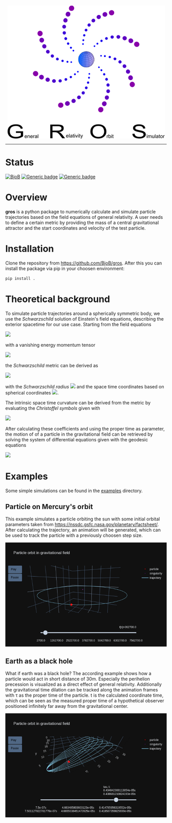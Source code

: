 <p align="center">
  <img src="doc/gros_logo.png">
</p>

-----------------

# Status

<!--[![BjoB](https://circleci.com/gh/BjoB/gros.svg?style=shield)](https://circleci.com/gh/BjoB/gros)-->
<!--[![PyPI Latest Release](https://img.shields.io/pypi/v/gros.svg)](https://pypi.org/project/gros/)-->
[![BjoB](https://img.shields.io/circleci/build/github/BjoB/gros/master.svg?style=flat-square&logo=circleci)](https://circleci.com/gh/BjoB/gros)
[![Generic badge](https://img.shields.io/badge/powered%20by-astropy-blue.svg)](https://img.shields.io/badge/powered--by-astropy-blue)
[![Generic badge](https://img.shields.io/badge/powered%20by-plotly-blue.svg)](https://img.shields.io/badge/powered--by-plotly-blue)

# Overview

**gros** is a python package to numerically calculate and simulate particle trajectories based on the field equations of general relativity. A user needs to define a certain metric by providing the mass of a central gravitational attractor and the start coordinates and velocity of the test particle.

# Installation

Clone the repository from <https://github.com/BjoB/gros>. After this you can install the package via pip in your choosen environment:

```sh
pip install .
```

# Theoretical background

To simulate particle trajectories around a spherically symmetric body, we use the *Schwarzschild* solution of Einstein's field equations, describing the exterior spacetime for our use case. Starting from the field equations 

<img src="https://render.githubusercontent.com/render/math?math=\large R_{\mu\nu}-\frac{1}{2}g_{\mu\nu}R=\frac{8\pi%20G}{c^4}T_{\mu\nu}">

with a vanishing energy momentum tensor 

<img src="https://render.githubusercontent.com/render/math?math=\large T_{\mu\nu}=0">

the *Schwarzschild* metric can be derived as

<img src="https://render.githubusercontent.com/render/math?math=\large ds^2=g_{\mu\nu}dx^\mu dx^\nu=c^2 (1-\frac{r_s}{r})dt^2-\frac{1}{1-r_s/r}dr^2-r^2d\theta^2-r^2sin^2\theta d\phi^2">

with the *Schwarzschild radius* <img src="https://render.githubusercontent.com/render/math?math=r_s=2GM/c^2"> and the space time coordinates based on spherical coordinates <img src="https://render.githubusercontent.com/render/math?math=(x^0,x^1,x^2,x^3) \mapsto (ct, r,\theta, \phi)">.

The intrinsic space time curvature can be derived from the metric by evaluating the *Christoffel symbols* given with

<img src="https://render.githubusercontent.com/render/math?math=\large \Gamma_{\alpha\nu}^{\beta}=\frac{1}{2}g^{\mu\beta}(\partial_{\alpha}g_{\mu\nu}%2B\partial_{\nu}g_{\mu\alpha}-\partial_\mu g_{\alpha\nu})">

After calculating these coefficients and using the proper time as parameter, the motion of of a particle in the gravitational field can be retrieved by solving the system of differential equations given with the geodesic equations

<img src="https://render.githubusercontent.com/render/math?math=\large \frac{d^2 x^\mu}{d\tau^2} %2B \Gamma_{\alpha\beta}^{\mu}\frac{dx^\alpha}{d\tau}\frac{dx^\beta}{d\tau}=0">

# Examples

Some simple simulations can be found in the [examples](https://github.com/BjoB/gros/tree/master/src/gros/examples) directory.

## Particle on Mercury's orbit

This example simulates a particle orbiting the sun with some initial orbital parameters taken from <https://nssdc.gsfc.nasa.gov/planetary/factsheet/>. After calculating the trajectory, an animation will be generated, which can be used to track the particle with a previously choosen step size.

<p align="center">
  <img src="doc/mercury_plot.png">
</p>

## Earth as a black hole

What if earth was a black hole? The according example shows how a particle would act in short distance of 30m. Especially the perihelion precession is visualized as a direct effect of general relativity. Additionally the gravitational time dilation can be tracked along the animation frames with τ as the proper time of the particle. t is the calculated coordinate time, which can be seen as the measured proper time of a hypothetical observer positioned infinitely far away from the gravitational center.

<p align="center">
  <img src="doc/earth_black_hole_animation_zoomed.png">
</p>
